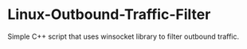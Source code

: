 # Linux-Outbound-Traffic-Filter
Simple C++ script that uses winsocket library to filter outbound traffic. 
